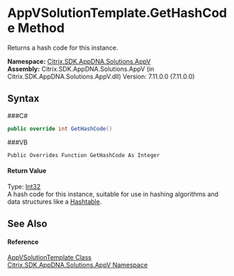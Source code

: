# AppVSolutionTemplate.GetHashCode Method 
 

Returns a hash code for this instance.

**Namespace:**&nbsp;<a href="N_Citrix_SDK_AppDNA_Solutions_AppV">Citrix.SDK.AppDNA.Solutions.AppV</a><br />**Assembly:**&nbsp;Citrix.SDK.AppDNA.Solutions.AppV (in Citrix.SDK.AppDNA.Solutions.AppV.dll) Version: 7.11.0.0 (7.11.0.0)

## Syntax

###C#
```csharp
public override int GetHashCode()
```

###VB
```vbnet
Public Overrides Function GetHashCode As Integer
```


#### Return Value
Type: <a href="http://msdn2.microsoft.com/en-us/library/td2s409d" target="_blank">Int32</a><br />A hash code for this instance, suitable for use in hashing algorithms and data structures like a <a href="http://msdn2.microsoft.com/en-us/library/aahzb21x" target="_blank">Hashtable</a>.

## See Also


#### Reference
<a href="T_Citrix_SDK_AppDNA_Solutions_AppV_AppVSolutionTemplate">AppVSolutionTemplate Class</a><br /><a href="N_Citrix_SDK_AppDNA_Solutions_AppV">Citrix.SDK.AppDNA.Solutions.AppV Namespace</a><br />